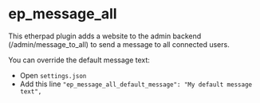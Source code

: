 ep_message_all
==============

This etherpad plugin adds a website to the admin backend (/admin/message_to_all) to send a message to all connected users.

You can override the default message text:
- Open ```settings.json```
- Add this line ```"ep_message_all_default_message": "My default message text",```

